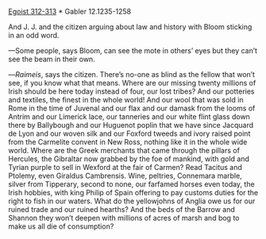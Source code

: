 [Egoist 312-313](https://archive.org/stream/ulysses00joyc_1?ref=ol#page/312/mode/2up) * Gabler 12.1235-1258

And J. J. and the citizen arguing about law and history with Bloom sticking in an odd word.

—Some people, says Bloom, can see the mote in others’ eyes but they can’t see the beam in their own.

—*Raimeis*, says the citizen. There’s no-one as blind as the fellow that won’t see, if you know what that means. Where are our missing twenty millions of Irish should be here today instead of four, our lost tribes? And our potteries and textiles, the finest in the whole world! And our wool that was sold in Rome in the time of Juvenal and our flax and our damask from the looms of Antrim and our Limerick lace, our tanneries and our white flint glass down there by Ballybough and our Huguenot poplin that we have since Jacquard de Lyon and our woven silk and our Foxford tweeds and ivory raised point from the Carmelite convent in New Ross, nothing like it in the whole wide world. Where are the Greek merchants that came through the pillars of Hercules, the Gibraltar now grabbed by the foe of mankind, with gold and Tyrian purple to sell in Wexford at the fair of Carmen? Read Tacitus and Ptolemy, even Giraldus Cambrensis. Wine, peltries, Connemara marble, silver from Tipperary, second to none, our farfamed horses even today, the Irish hobbies, with king Philip of Spain offering to pay customs duties for the right to fish in our waters. What do the yellowjohns of Anglia owe us for our ruined trade and our ruined hearths? And the beds of the Barrow and Shannon they won’t deepen with millions of acres of marsh and bog to make us all die of consumption?

